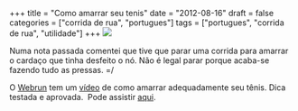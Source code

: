 +++
title = "Como amarrar seu tenis"
date = "2012-08-16"
draft = false
categories = ["corrida de rua", "portugues"]
tags = ["portugues", "corrida de rua", "utilidade"]
+++
![](https://upload.wikimedia.org/wikipedia/commons/a/a1/BightLoopElbow.jpg)

Numa nota passada comentei que tive que parar uma corrida para amarrar o
cardaço que tinha desfeito o nó. Não é legal parar porque acaba-se
fazendo tudo as pressas. =/

O [Webrun](https://www.webrun.com.br/) tem um
[vídeo](https://www.webrun.com.br/corridasderua/v/dicas-para-amarrar-seu-tenis/233)
de como amarrar adequadamente seu tênis. Dica testada e aprovada.  Pode
assistir
[aqui](https://www.webrun.com.br/corridasderua/v/dicas-para-amarrar-seu-tenis/233).

